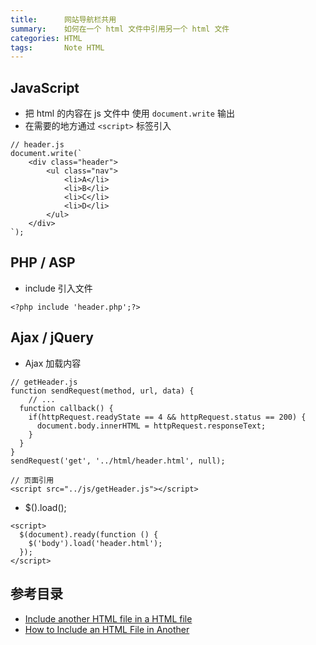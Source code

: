 ```yaml
---
title:      网站导航栏共用
summary:    如何在一个 html 文件中引用另一个 html 文件
categories: HTML
tags:       Note HTML
---
```


## JavaScript

- 把 html 的内容在 js 文件中 使用 `document.write` 输出
- 在需要的地方通过 `<script>` 标签引入

```
// header.js
document.write(`
    <div class="header">
        <ul class="nav">
            <li>A</li>
            <li>B</li>
            <li>C</li>
            <li>D</li>
        </ul>
    </div>
`);
```

## PHP / ASP

- include 引入文件

```
<?php include 'header.php';?>
```

## Ajax / jQuery

- Ajax 加载内容

```
// getHeader.js
function sendRequest(method, url, data) {
	// ...
  function callback() {
    if(httpRequest.readyState == 4 && httpRequest.status == 200) {
	  document.body.innerHTML = httpRequest.responseText;
    }
  }
}
sendRequest('get', '../html/header.html', null);

// 页面引用
<script src="../js/getHeader.js"></script>
```
- $().load();

```
<script>
  $(document).ready(function () {
  	$('body').load('header.html');
  });
</script>
```

## 参考目录

- [Include another HTML file in a HTML file](http://stackoverflow.com/questions/8988855/include-another-html-file-in-a-html-file)
- [How to Include an HTML File in Another](http://webdesign.about.com/od/ssi/a/aa052002a.htm)